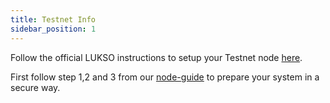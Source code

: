 ```yaml
---
title: Testnet Info
sidebar_position: 1
---
```


Follow the official LUKSO instructions to setup your Testnet node [here](https://docs.lukso.tech/networks/testnet/parameters/).

First follow step 1,2 and 3 from our [node-guide](/docs/node-guide/start-here) to prepare your system in a secure way.
